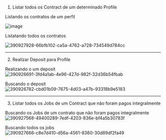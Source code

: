1. Listar todos os Contract de um determinado Profile

Listando os contratos de um perfil

![image](https://github.com/user-attachments/assets/12770c10-1705-493c-a2a5-7425b040e250)

Listatando todos os contratos

![390927928-66bfb102-ca5a-4762-a728-734549d784cc](https://github.com/user-attachments/assets/3f56bf5f-6bf1-4bb1-8603-14a0ce79c867)


----------------------------------------------------------------
2. Realizar Deposit para Profile

Realizando o um deposit
![390926691-3fd4a1ab-4e96-427d-982f-32d36b54fbab](https://github.com/user-attachments/assets/1e154178-1830-4362-bca5-f87f2bbeca56)


Buscando o deposit
![390926782-cbd01b09-7675-4d03-a47b-93318b9e5183](https://github.com/user-attachments/assets/fba8ca75-2aac-4d96-8a0a-7ba65b8571cf)


----------------------------------------------------------------
3. Listar todos os Jobs de um Contract que não foram pagos integralmente

Buscando os Jobs de um contrato que não foram pagos integralmente
![390927568-49400289-7edf-4203-836e-bf4a5b30783f](https://github.com/user-attachments/assets/b74059d3-0744-492b-9fcd-9b9ede83a625)


Buscando todos os jobs
![390927666-c8e7d410-d56a-4561-8360-30d89df2fa49](https://github.com/user-attachments/assets/cf002de4-d350-49b1-a893-d9a38e06bb4a)

